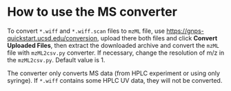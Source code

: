 # How to use the MS converter

To convert `*.wiff` and `*.wiff.scan` files to `mzML` file, use https://gnps-quickstart.ucsd.edu/conversion, upload there both files and click **Convert Uploaded Files**, then  extract the downloaded archive and convert the `mzML` file with `mzML2csv.py` converter. If necessary, change the resolution of m/z in the `mzML2csv.py`. Default value is 1.

The converter only converts MS data (from HPLC experiment or using only syringe). If `*.wiff` contains some HPLC UV data, they will not be converted.